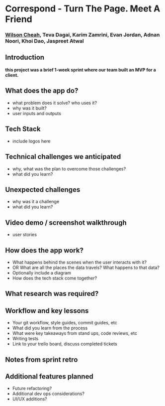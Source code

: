 # Correspond - Turn The Page. Meet A Friend

### [Wilson Cheah](https://github.com/chyyeeah), Teva Dagai, Karim Zamrini, Evan Jordan, Adnan Noori, Khoi Dao, Jaspreet Atwal

## Introduction
#### this project was a brief 1-week sprint where our team built an MVP for a client.

## What does the app do?
- what problem does it solve? who uses it?
- why was it built?
- user inputs and outputs

## Tech Stack
- include logos here

## Technical challenges we anticipated
- why, what was the plan to overcome those challenges?
- what did you learn?

## Unexpected challenges
- why was it a challenge
- what did you learn?

## Video demo / screenshot walkthrough
- user stories

## How does the app work?
- What happens behind the scenes when the user interacts with it?
- OR What are all the places the data travels?  What happens to that data?
- Optionally include a diagram
- How does the tech stack come together?

## What research was required?

## Workflow and key lessons
- Your git workflow, style guides, commit guides, etc
- What did you learn from the process
- What were key takeaways from stand ups, code reviews, etc
- Writing tests
- Link to your trello board, discuss completed tickets

## Notes from sprint retro

## Additional features planned
- Future refactoring?
- Additional dev ops considerations?
- UI/UX additions?
